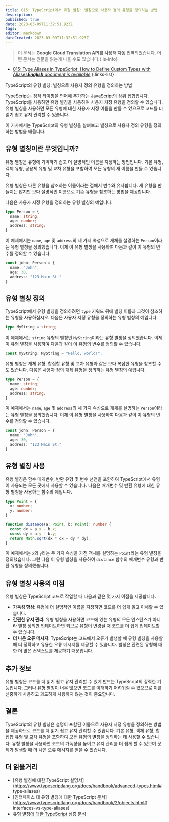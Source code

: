 ```yaml
---
title: 015: TypeScript에서 유형 별칭: 별칭으로 사용자 정의 유형을 정의하는 방법
description: 
published: true
date: 2023-03-09T11:32:51.923Z
tags: 
editor: markdown
dateCreated: 2023-03-09T11:32:51.923Z
---
```


> 이 문서는 **Google Cloud Translation API를 사용해 자동 번역**되었습니다.
어떤 문서는 원문을 읽는게 나을 수도 있습니다.{.is-info}



- [015: Type Aliases in TypeScript: How to Define Custom Types with Aliases***English** document is available*](/en/Knowledge-base/TypeScript/Learning/015-type-aliases-in-typescript-how-to-define-custom-types-with-aliases)
{.links-list}

TypeScript의 유형 별칭: 별칭으로 사용자 정의 유형을 정의하는 방법

TypeScript는 정적 타이핑을 언어에 추가하는 JavaScript의 상위 집합입니다. TypeScript를 사용하면 유형 별칭을 사용하여 사용자 지정 유형을 정의할 수 있습니다. 유형 별칭을 사용하면 모든 유형에 대한 사용자 지정 이름을 만들 수 있으므로 코드를 더 읽기 쉽고 유지 관리할 수 있습니다.

이 기사에서는 TypeScript의 유형 별칭을 살펴보고 별칭으로 사용자 정의 유형을 정의하는 방법을 배웁니다.

## 유형 별칭이란 무엇입니까?

유형 별칭은 유형에 기억하기 쉽고 더 설명적인 이름을 지정하는 방법입니다. 기본 유형, 객체 유형, 공용체 유형 및 교차 유형을 포함하여 모든 유형의 새 이름을 만들 수 있습니다.

유형 별칭은 다른 유형을 참조하는 이름이라는 점에서 변수와 유사합니다. 새 유형을 만들지는 않지만 보다 설명적인 이름으로 기존 유형을 참조하는 방법을 제공합니다.

다음은 사용자 지정 유형을 정의하는 유형 별칭의 예입니다.

```typescript
type Person = {
  name: string;
  age: number;
  address: string;
}
```

이 예제에서는 `name`, `age` 및 `address`의 세 가지 속성으로 개체를 설명하는 `Person`이라는 유형 별칭을 정의했습니다. 이제 이 유형 별칭을 사용하여 다음과 같이 이 유형의 변수를 정의할 수 있습니다.

```typescript
const john: Person = {
  name: "John",
  age: 30,
  address: "123 Main St."
}
```

## 유형 별칭 정의

TypeScript에서 유형 별칭을 정의하려면 `type` 키워드 뒤에 별칭 이름과 그것이 참조하는 유형을 사용하십시오. 다음은 사용자 지정 유형을 정의하는 유형 별칭의 예입니다.

```typescript
type MyString = string;
```

이 예제에서는 `string` 유형의 별칭인 `MyString`이라는 유형 별칭을 정의했습니다. 이제 이 유형 별칭을 사용하여 다음과 같이 이 유형의 변수를 정의할 수 있습니다.

```typescript
const myString: MyString = "Hello, world!";
```

유형 별칭은 개체 유형, 합집합 유형 및 교차 유형과 같은 보다 복잡한 유형을 참조할 수도 있습니다. 다음은 사용자 정의 개체 유형을 정의하는 유형 별칭의 예입니다.

```typescript
type Person = {
  name: string;
  age: number;
  address: string;
}
```

이 예제에서는 `name`, `age` 및 `address`의 세 가지 속성으로 개체를 설명하는 `Person`이라는 유형 별칭을 정의했습니다. 이제 이 유형 별칭을 사용하여 다음과 같이 이 유형의 변수를 정의할 수 있습니다.

```typescript
const john: Person = {
  name: "John",
  age: 30,
  address: "123 Main St."
}
```

## 유형 별칭 사용

유형 별칭은 함수 매개변수, 반환 유형 및 변수 선언을 포함하여 TypeScript에서 유형이 사용되는 모든 곳에서 사용할 수 있습니다. 다음은 매개변수 및 반환 유형에 대한 유형 별칭을 사용하는 함수의 예입니다.

```typescript
type Point = {
  x: number;
  y: number;
}

function distance(a: Point, b: Point): number {
  const dx = a.x - b.x;
  const dy = a.y - b.y;
  return Math.sqrt(dx * dx + dy * dy);
}
```

이 예제에서는 `x`와 `y`라는 두 가지 속성을 가진 객체를 설명하는 `Point`라는 유형 별칭을 정의했습니다. 그런 다음 이 유형 별칭을 사용하여 `distance` 함수의 매개변수 유형과 반환 유형을 정의했습니다.

## 유형 별칭 사용의 이점

유형 별칭은 TypeScript 코드로 작업할 때 다음과 같은 몇 가지 이점을 제공합니다.

- **가독성 향상**: 유형에 더 설명적인 이름을 지정하면 코드를 더 쉽게 읽고 이해할 수 있습니다.
- **간편한 유지 관리**: 유형 별칭을 사용하면 코드에 있는 유형의 모든 인스턴스가 아니라 별칭 정의만 업데이트하면 되므로 유형이 변경될 때 코드를 더 쉽게 업데이트할 수 있습니다.
- **더 나은 오류 메시지**: TypeScript는 코드에서 오류가 발생할 때 유형 별칭을 사용할 때 더 정확하고 유용한 오류 메시지를 제공할 수 있습니다. 별칭은 관련된 유형에 대한 더 많은 컨텍스트를 제공하기 때문입니다.

## 추가 정보

유형 별칭은 코드를 더 읽기 쉽고 유지 관리할 수 있게 만드는 TypeScript의 강력한 기능입니다. 그러나 유형 별칭이 너무 많으면 코드를 이해하기 어려워질 수 있으므로 이를 신중하게 사용하고 과도하게 사용하지 않는 것이 중요합니다.

## 결론

TypeScript의 유형 별칭은 설명이 포함된 이름으로 사용자 지정 유형을 정의하는 방법을 제공하므로 코드를 더 읽기 쉽고 유지 관리할 수 있습니다. 기본 유형, 객체 유형, 합집합 유형 및 교차 유형을 포함하여 모든 유형의 별칭을 정의하는 데 사용할 수 있습니다. 유형 별칭을 사용하면 코드의 가독성을 높이고 유지 관리를 더 쉽게 할 수 있으며 문제가 발생할 때 더 나은 오류 메시지를 얻을 수 있습니다.

## 더 읽을거리

- [유형 별칭에 대한 TypeScript 설명서](https://www.typescriptlang.org/docs/handbook/advanced-types.html# type-aliases)
- [인터페이스 대 유형 별칭에 대한 TypeScript 문서](https://www.typescriptlang.org/docs/handbook/2/objects.html# interfaces-vs-type-aliases)
- [유형 별칭에 대한 TypeScript 심층 분석](https://basarat.gitbook.io/typescript/type-system/typealiases)